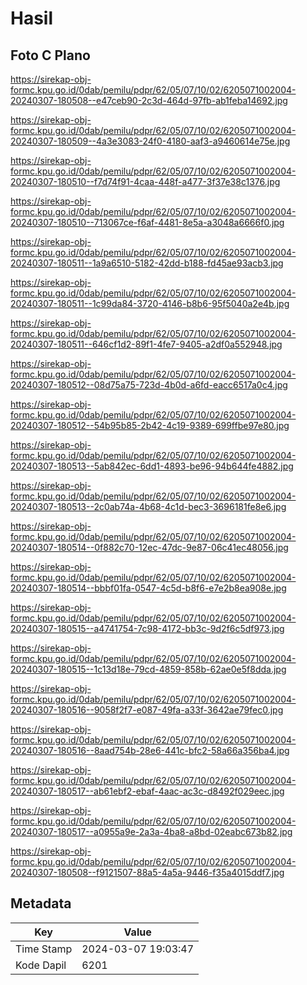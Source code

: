 # Hasil

## Foto C Plano

https://sirekap-obj-formc.kpu.go.id/0dab/pemilu/pdpr/62/05/07/10/02/6205071002004-20240307-180508--e47ceb90-2c3d-464d-97fb-ab1feba14692.jpg

https://sirekap-obj-formc.kpu.go.id/0dab/pemilu/pdpr/62/05/07/10/02/6205071002004-20240307-180509--4a3e3083-24f0-4180-aaf3-a9460614e75e.jpg

https://sirekap-obj-formc.kpu.go.id/0dab/pemilu/pdpr/62/05/07/10/02/6205071002004-20240307-180510--f7d74f91-4caa-448f-a477-3f37e38c1376.jpg

https://sirekap-obj-formc.kpu.go.id/0dab/pemilu/pdpr/62/05/07/10/02/6205071002004-20240307-180510--713067ce-f6af-4481-8e5a-a3048a6666f0.jpg

https://sirekap-obj-formc.kpu.go.id/0dab/pemilu/pdpr/62/05/07/10/02/6205071002004-20240307-180511--1a9a6510-5182-42dd-b188-fd45ae93acb3.jpg

https://sirekap-obj-formc.kpu.go.id/0dab/pemilu/pdpr/62/05/07/10/02/6205071002004-20240307-180511--1c99da84-3720-4146-b8b6-95f5040a2e4b.jpg

https://sirekap-obj-formc.kpu.go.id/0dab/pemilu/pdpr/62/05/07/10/02/6205071002004-20240307-180511--646cf1d2-89f1-4fe7-9405-a2df0a552948.jpg

https://sirekap-obj-formc.kpu.go.id/0dab/pemilu/pdpr/62/05/07/10/02/6205071002004-20240307-180512--08d75a75-723d-4b0d-a6fd-eacc6517a0c4.jpg

https://sirekap-obj-formc.kpu.go.id/0dab/pemilu/pdpr/62/05/07/10/02/6205071002004-20240307-180512--54b95b85-2b42-4c19-9389-699ffbe97e80.jpg

https://sirekap-obj-formc.kpu.go.id/0dab/pemilu/pdpr/62/05/07/10/02/6205071002004-20240307-180513--5ab842ec-6dd1-4893-be96-94b644fe4882.jpg

https://sirekap-obj-formc.kpu.go.id/0dab/pemilu/pdpr/62/05/07/10/02/6205071002004-20240307-180513--2c0ab74a-4b68-4c1d-bec3-3696181fe8e6.jpg

https://sirekap-obj-formc.kpu.go.id/0dab/pemilu/pdpr/62/05/07/10/02/6205071002004-20240307-180514--0f882c70-12ec-47dc-9e87-06c41ec48056.jpg

https://sirekap-obj-formc.kpu.go.id/0dab/pemilu/pdpr/62/05/07/10/02/6205071002004-20240307-180514--bbbf01fa-0547-4c5d-b8f6-e7e2b8ea908e.jpg

https://sirekap-obj-formc.kpu.go.id/0dab/pemilu/pdpr/62/05/07/10/02/6205071002004-20240307-180515--a4741754-7c98-4172-bb3c-9d2f6c5df973.jpg

https://sirekap-obj-formc.kpu.go.id/0dab/pemilu/pdpr/62/05/07/10/02/6205071002004-20240307-180515--1c13d18e-79cd-4859-858b-62ae0e5f8dda.jpg

https://sirekap-obj-formc.kpu.go.id/0dab/pemilu/pdpr/62/05/07/10/02/6205071002004-20240307-180516--9058f2f7-e087-49fa-a33f-3642ae79fec0.jpg

https://sirekap-obj-formc.kpu.go.id/0dab/pemilu/pdpr/62/05/07/10/02/6205071002004-20240307-180516--8aad754b-28e6-441c-bfc2-58a66a356ba4.jpg

https://sirekap-obj-formc.kpu.go.id/0dab/pemilu/pdpr/62/05/07/10/02/6205071002004-20240307-180517--ab61ebf2-ebaf-4aac-ac3c-d8492f029eec.jpg

https://sirekap-obj-formc.kpu.go.id/0dab/pemilu/pdpr/62/05/07/10/02/6205071002004-20240307-180517--a0955a9e-2a3a-4ba8-a8bd-02eabc673b82.jpg

https://sirekap-obj-formc.kpu.go.id/0dab/pemilu/pdpr/62/05/07/10/02/6205071002004-20240307-180508--f9121507-88a5-4a5a-9446-f35a4015ddf7.jpg


## Metadata

| Key        | Value               |
| ---------- | ------------------- |
| Time Stamp | 2024-03-07 19:03:47 |
| Kode Dapil | 6201                |



